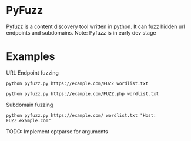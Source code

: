 # PyFuzz 
Pyfuzz is a content discovery tool written in python. It can fuzz hidden url endpoints and subdomains.
Note: Pyfuzz is in early dev stage 

# Examples

URL Endpoint fuzzing
```
python pyfuzz.py https://example.com/FUZZ wordlist.txt

python pyfuzz.py https://example.com/FUZZ.php wordlist.txt
```

Subdomain fuzzing
```
python pyfuzz.py https://example.com/ wordlist.txt "Host: FUZZ.example.com"
```

TODO: Implement optparse for arguments